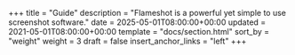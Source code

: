 +++
title = "Guide"
description = "Flameshot is a powerful yet simple to use screenshot software."
date = 2025-05-01T08:00:00+00:00
updated = 2021-05-01T08:00:00+00:00
template = "docs/section.html"
sort_by = "weight"
weight = 3
draft = false
insert_anchor_links = "left"
+++
